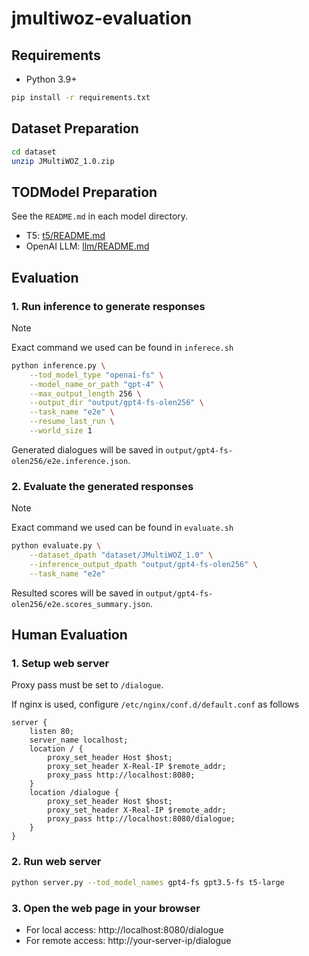 # jmultiwoz-evaluation
## Requirements
- Python 3.9+
```bash
pip install -r requirements.txt
```

## Dataset Preparation
```bash
cd dataset
unzip JMultiWOZ_1.0.zip
```

## TODModel Preparation
See the `README.md` in each model directory.
- T5: [t5/README.md](t5/README.md)
- OpenAI LLM: [llm/README.md](llm/README.md)

## Evaluation
### 1. Run inference to generate responses
> [!NOTE]
> Exact command we used can be found in `inferece.sh`

```bash
python inference.py \
    --tod_model_type "openai-fs" \
    --model_name_or_path "gpt-4" \
    --max_output_length 256 \
    --output_dir "output/gpt4-fs-olen256" \
    --task_name "e2e" \
    --resume_last_run \
    --world_size 1
```
Generated dialogues will be saved in `output/gpt4-fs-olen256/e2e.inference.json`.

### 2. Evaluate the generated responses
> [!NOTE]
> Exact command we used can be found in `evaluate.sh`

```bash
python evaluate.py \
    --dataset_dpath "dataset/JMultiWOZ_1.0" \
    --inference_output_dpath "output/gpt4-fs-olen256" \
    --task_name "e2e"
```
Resulted scores will be saved in `output/gpt4-fs-olen256/e2e.scores_summary.json`.

## Human Evaluation
### 1. Setup web server
Proxy pass must be set to `/dialogue`.

If nginx is used, configure `/etc/nginx/conf.d/default.conf` as follows

```nginx
server {
    listen 80;
    server_name localhost;
    location / {
        proxy_set_header Host $host;
        proxy_set_header X-Real-IP $remote_addr;
        proxy_pass http://localhost:8080;
    }
    location /dialogue {
        proxy_set_header Host $host;
        proxy_set_header X-Real-IP $remote_addr;
        proxy_pass http://localhost:8080/dialogue;
    }
}
```

### 2. Run web server
```bash
python server.py --tod_model_names gpt4-fs gpt3.5-fs t5-large
```

### 3. Open the web page in your browser
- For local access: http://localhost:8080/dialogue
- For remote access: http://your-server-ip/dialogue
